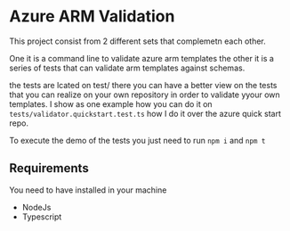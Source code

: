 # Azure ARM Validation
This project consist from 2 different sets that complemetn each other.

One it is a command line to validate azure arm templates the other it is a series of tests that can validate arm templates against schemas. 

the tests are lcated on test/ there you can have a better view on the tests that you can realize on your own repository in order to validate yyour own templates. I show as one example how you can do it on `tests/validator.quickstart.test.ts` how I do it over the azure quick start repo.

To execute the demo of the tests you just need to run `npm i` and `npm t`

## Requirements
You need to have installed in your machine

- NodeJs
- Typescript
